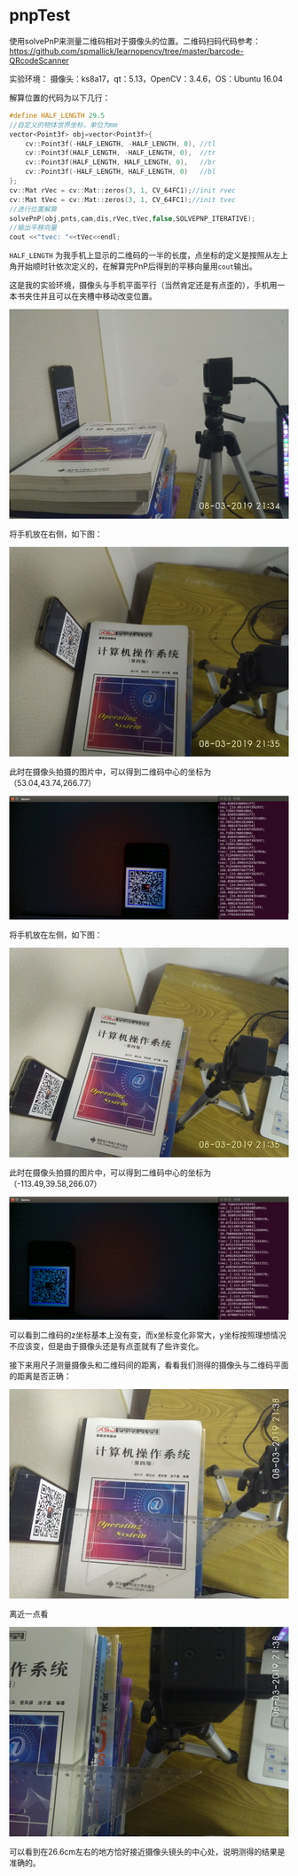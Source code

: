 # pnpTest
使用solvePnP来测量二维码相对于摄像头的位置。二维码扫码代码参考：https://github.com/spmallick/learnopencv/tree/master/barcode-QRcodeScanner

实验环境：
摄像头：ks8a17，qt：5.13，OpenCV：3.4.6，OS：Ubuntu 16.04

解算位置的代码为以下几行：
```c
#define HALF_LENGTH 29.5
//自定义的物体世界坐标，单位为mm
vector<Point3f> obj=vector<Point3f>{
    cv::Point3f(-HALF_LENGTH, -HALF_LENGTH, 0),	//tl
    cv::Point3f(HALF_LENGTH, -HALF_LENGTH, 0),	//tr
    cv::Point3f(HALF_LENGTH, HALF_LENGTH, 0),	//br
    cv::Point3f(-HALF_LENGTH, HALF_LENGTH, 0)	//bl
};
cv::Mat rVec = cv::Mat::zeros(3, 1, CV_64FC1);//init rvec
cv::Mat tVec = cv::Mat::zeros(3, 1, CV_64FC1);//init tvec
//进行位置解算
solvePnP(obj,pnts,cam,dis,rVec,tVec,false,SOLVEPNP_ITERATIVE);
//输出平移向量
cout <<"tvec: "<<tVec<<endl;
```

`HALF_LENGTH` 为我手机上显示的二维码的一半的长度，点坐标的定义是按照从左上角开始顺时针依次定义的，在解算完PnP后得到的平移向量用`cout`输出。

这是我的实验环境，摄像头与手机平面平行（当然肯定还是有点歪的），手机用一本书夹住并且可以在夹槽中移动改变位置。

![img01](./Img/img01.jpg)

将手机放在右侧，如下图：

![img03](./Img/img03.jpg)

此时在摄像头拍摄的图片中，可以得到二维码中心的坐标为（53.04,43.74,266.77）

![img08](./Img/img08.jpg)

将手机放在左侧，如下图：

![img04](./Img/img04.jpg)

此时在摄像头拍摄的图片中，可以得到二维码中心的坐标为（-113.49,39.58,266.07）

![img07](./Img/img07.png)

可以看到二维码的z坐标基本上没有变，而x坐标变化非常大，y坐标按照理想情况不应该变，但是由于摄像头还是有点歪就有了些许变化。

接下来用尺子测量摄像头和二维码间的距离，看看我们测得的摄像头与二维码平面的距离是否正确：

![img05](./Img/img05.jpg)

离近一点看

![img06](./Img/img06.jpg)

可以看到在26.6cm左右的地方恰好接近摄像头镜头的中心处，说明测得的结果是准确的。

